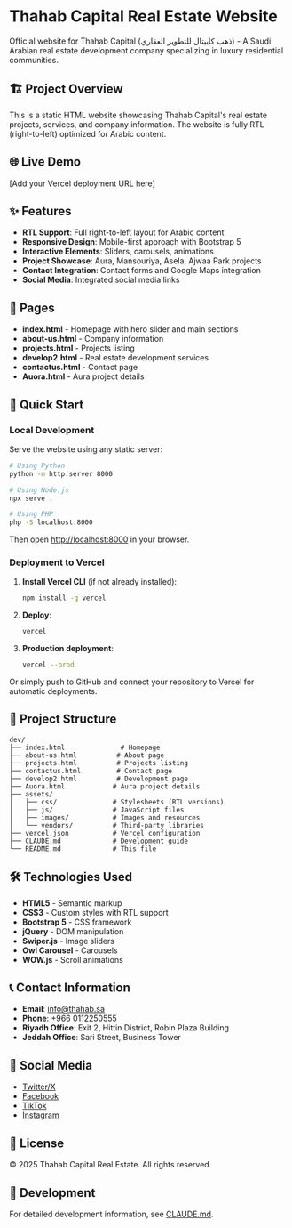 # Thahab Capital Real Estate Website

Official website for Thahab Capital (ذهب كابيتال للتطوير العقاري) - A Saudi Arabian real estate development company specializing in luxury residential communities.

## 🏗️ Project Overview

This is a static HTML website showcasing Thahab Capital's real estate projects, services, and company information. The website is fully RTL (right-to-left) optimized for Arabic content.

## 🌐 Live Demo

[Add your Vercel deployment URL here]

## ✨ Features

- **RTL Support**: Full right-to-left layout for Arabic content
- **Responsive Design**: Mobile-first approach with Bootstrap 5
- **Interactive Elements**: Sliders, carousels, animations
- **Project Showcase**: Aura, Mansouriya, Asela, Ajwaa Park projects
- **Contact Integration**: Contact forms and Google Maps integration
- **Social Media**: Integrated social media links

## 📄 Pages

- **index.html** - Homepage with hero slider and main sections
- **about-us.html** - Company information
- **projects.html** - Projects listing
- **develop2.html** - Real estate development services
- **contactus.html** - Contact page
- **Auora.html** - Aura project details

## 🚀 Quick Start

### Local Development

Serve the website using any static server:

```bash
# Using Python
python -m http.server 8000

# Using Node.js
npx serve .

# Using PHP
php -S localhost:8000
```

Then open [http://localhost:8000](http://localhost:8000) in your browser.

### Deployment to Vercel

1. **Install Vercel CLI** (if not already installed):
   ```bash
   npm install -g vercel
   ```

2. **Deploy**:
   ```bash
   vercel
   ```

3. **Production deployment**:
   ```bash
   vercel --prod
   ```

Or simply push to GitHub and connect your repository to Vercel for automatic deployments.

## 📁 Project Structure

```
dev/
├── index.html              # Homepage
├── about-us.html          # About page
├── projects.html          # Projects listing
├── contactus.html         # Contact page
├── develop2.html          # Development page
├── Auora.html            # Aura project details
├── assets/
│   ├── css/              # Stylesheets (RTL versions)
│   ├── js/               # JavaScript files
│   ├── images/           # Images and resources
│   └── vendors/          # Third-party libraries
├── vercel.json           # Vercel configuration
├── CLAUDE.md             # Development guide
└── README.md             # This file
```

## 🛠️ Technologies Used

- **HTML5** - Semantic markup
- **CSS3** - Custom styles with RTL support
- **Bootstrap 5** - CSS framework
- **jQuery** - DOM manipulation
- **Swiper.js** - Image sliders
- **Owl Carousel** - Carousels
- **WOW.js** - Scroll animations

## 📞 Contact Information

- **Email**: info@thahab.sa
- **Phone**: +966 0112250555
- **Riyadh Office**: Exit 2, Hittin District, Robin Plaza Building
- **Jeddah Office**: Sari Street, Business Tower

## 📱 Social Media

- [Twitter/X](https://x.com/thahabcapital?s=21)
- [Facebook](https://www.facebook.com/share/18f9hcLdQA/?mibextid=wwXIfr)
- [TikTok](https://www.tiktok.com/@thahabcapital?_t=ZS-8t7bNF4Nche&_r=1)
- [Instagram](https://www.instagram.com/thahab.capital/profilecard/?igsh=dHEyYnZtY3UzdXBs)

## 📝 License

© 2025 Thahab Capital Real Estate. All rights reserved.

## 🔧 Development

For detailed development information, see [CLAUDE.md](CLAUDE.md).
